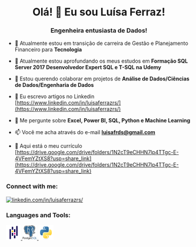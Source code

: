 <h1 align="center">Olá! 👋 Eu sou Luísa Ferraz!</h1>
<h3 align="center">Engenheira entusiasta de Dados!</h3>

- 🔭 Atualmente estou em transição de carreira de Gestão e Planejamento Financeiro para **Tecnologia**

- 🌱 Atualmente estou aprofundando os meus estudos em **Formação SQL Server 2017 Desenvolvedor Expert SQL e T-SQL na Udemy**

- 👯 Estou querendo colaborar em projetos de **Análise de Dados/Ciências de Dados/Engenharia de Dados**

- 📝 Eu escrevo artigos no Linkedin [https://www.linkedin.com/in/luisaferrazrs/](https://www.linkedin.com/in/luisaferrazrs/)

- 💬 Me pergunte sobre **Excel, Power BI, SQL, Python e Machine Learning**

- 📫 Você me acha através do e-mail **luisafrds@gmail.com**

- 📄 Aqui está o meu currículo [https://drive.google.com/drive/folders/1N2cT9eCHHN7lp4TTgc-E-4VFemYZtXS8?usp=share_link](https://drive.google.com/drive/folders/1N2cT9eCHHN7lp4TTgc-E-4VFemYZtXS8?usp=share_link)

<h3 align="left">Connect with me:</h3>
<p align="left">
<a href="https://linkedin.com/in/linkedin.com/in/luisaferrazrs/" target="blank"><img align="center" src="https://raw.githubusercontent.com/rahuldkjain/github-profile-readme-generator/master/src/images/icons/Social/linked-in-alt.svg" alt="linkedin.com/in/luisaferrazrs/" height="30" width="40" /></a>
</p>

<h3 align="left">Languages and Tools:</h3>
<p align="left"> <a href="https://pandas.pydata.org/" target="_blank" rel="noreferrer"> <img src="https://raw.githubusercontent.com/devicons/devicon/2ae2a900d2f041da66e950e4d48052658d850630/icons/pandas/pandas-original.svg" alt="pandas" width="40" height="40"/> </a> <a href="https://www.postgresql.org" target="_blank" rel="noreferrer"> <img src="https://raw.githubusercontent.com/devicons/devicon/master/icons/postgresql/postgresql-original-wordmark.svg" alt="postgresql" width="40" height="40"/> </a> <a href="https://www.python.org" target="_blank" rel="noreferrer"> <img src="https://raw.githubusercontent.com/devicons/devicon/master/icons/python/python-original.svg" alt="python" width="40" height="40"/> </a> </p>


<!---
- 👋 Hi, I’m @LuisaFerrazR!
- 👀 I’m interested in Data Science and Business Intelligence
- 🌱 I’m currently learning SQL
- 💞️ I’m looking to collaborate on ...
- 📫 How to reach me ...

LuisaFerrazR/LuisaFerrazR is a ✨ special ✨ repository because its `README.md` (this file) appears on your GitHub profile.
You can click the Preview link to take a look at your changes.
--->
